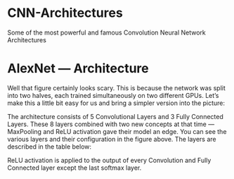 # CNN-Architectures
Some of the most powerful and famous Convolution Neural Network Architectures

# AlexNet — Architecture
Well that figure certainly looks scary. This is because the network was split into two halves, each trained simultaneously on two different GPUs. Let’s make this a little bit easy for us and bring a simpler version into the picture:



The architecture consists of 5 Convolutional Layers and 3 Fully Connected Layers. These 8 layers combined with two new concepts at 
that time — MaxPooling and ReLU activation gave their model an edge.
You can see the various layers and their configuration in the figure above. The layers are described in the table below:




ReLU activation is applied to the output of every Convolution and Fully Connected layer except the last softmax layer.
